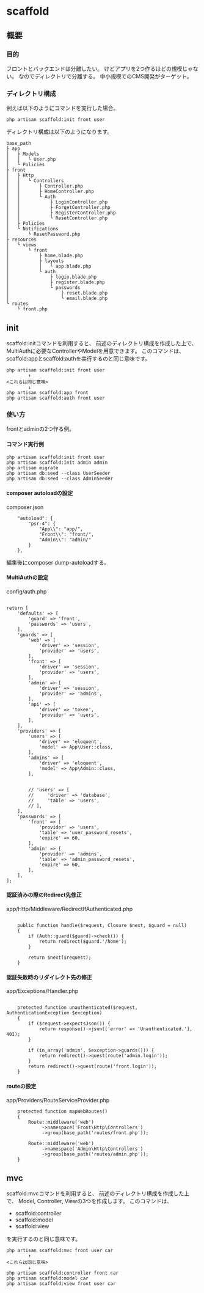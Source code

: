 # scaffold

## 概要

### 目的
フロントとバックエンドは分離したい。
けどアプリを2つ作るほどの規模じゃない。
なのでディレクトリで分離する。
中小規模でのCMS開発がターゲット。

### ディレクトリ構成
例えば以下のようにコマンドを実行した場合。
```
php artisan scaffold:init front user
```
ディレクトリ構成は以下のようになります。
```
base_path
├ app
│   ├ Models
│   │   └ User.php  
│   └ Policies
├ front
│   ├ Http
│   │   └ Controllers
│   │       ├ Controller.php
│   │       ├ HomeController.php
│   │       └ Auth
│   │           ├ LoginController.php
│   │           ├ ForgetController.php
│   │           ├ RegisterController.php
│   │           └ ResetController.php
│   ├ Policies
│   └ Notifications
│       └ ResetPassword.php
├ resources
│   └ views
│       └ front
│           ├ home.blade.php
│           ├ layouts
│           │   └ app.blade.php
│           └ auth  
│               ├ login.blade.php
│               ├ register.blade.php
│               └ passwords
│                   ├ reset.blade.php
│                   └ email.blade.php
└ routes
    └ front.php
```

## init 
scaffold:initコマンドを利用すると、
前述のディレクトリ構成を作成した上で、
MultiAuthに必要なControllerやModelを用意できます。
このコマンドは、scaffold:appとscaffold:authを実行するのと同じ意味です。
```
php artisan scaffold:init front user
        ↑
<これらは同じ意味>
        ↓
php artisan scaffold:app front
php artisan scaffold:auth front user
```

### 使い方
frontとadminの2つ作る例。

#### コマンド実行例
```
php artisan scaffold:init front user
php artisan scaffold:init admin admin
php artisan migrate
php artisan db:seed --class UserSeeder
php artisan db:seed --class AdminSeeder
```
#### composer autoloadの設定
composer.json
```
    "autoload": {
        "psr-4": {
            "App\\": "app/",
            "Front\\": "front/",
            "Admin\\": "admin/"
        }   
    },  
```
編集後にcomposer dump-autoloadする。

#### MultiAuthの設定
config/auth.php
```

return [
    'defaults' => [
        'guard' => 'front',
        'passwords' => 'users',
    ],
    'guards' => [
        'web' => [
            'driver' => 'session',
            'provider' => 'users',
        ],  
        'front' => [
            'driver' => 'session',
            'provider' => 'users',
        ],  
        'admin' => [
            'driver' => 'session',
            'provider' => 'admins',
        ],
        'api' => [
            'driver' => 'token',
            'provider' => 'users',
        ],
    ],
    'providers' => [
        'users' => [
            'driver' => 'eloquent',
            'model' => App\User::class,
        ],
        'admins' => [
            'driver' => 'eloquent',
            'model' => App\Admin::class,
        ],


        // 'users' => [
        //     'driver' => 'database',
        //     'table' => 'users',
        // ],
    ],
    'passwords' => [
        'front' => [
            'provider' => 'users',
            'table' => 'user_password_resets',
            'expire' => 60,
        ],
        'admin' => [
            'provider' => 'admins',
            'table' => 'admin_password_resets',
            'expire' => 60,
        ],
    ],
];

```
#### 認証済みの際のRedirect先修正
app/Http/Middleware/RedirectIfAuthenticated.php
``` 

    public function handle($request, Closure $next, $guard = null)
    {   
        if (Auth::guard($guard)->check()) {
            return redirect($guard.'/home');
        }   

        return $next($request);
    }   

```
#### 認証失敗時のリダイレクト先の修正
app/Exceptions/Handler.php
``` 

    protected function unauthenticated($request, AuthenticationException $exception)
    {   
        if ($request->expectsJson()) {
            return response()->json(['error' => 'Unauthenticated.'], 401);
        }   

        if (in_array('admin', $exception->guards())) {
            return redirect()->guest(route('admin.login'));
        }   
        return redirect()->guest(route('front.login'));
    } 

```
#### routeの設定
app/Providers/RouteServiceProvider.php
```
    protected function mapWebRoutes()
    {   
        Route::middleware('web')
             ->namespace('Front\Http\Controllers')
             ->group(base_path('routes/front.php'));

        Route::middleware('web')
             ->namespace('Admin\Http\Controllers')
             ->group(base_path('routes/admin.php'));
    }   
```

## mvc
scaffold:mvcコマンドを利用すると、
前述のディレクトリ構成を作成した上で、
Model, Controller, Viewの3つを作成します。
このコマンドは、

* scaffold:controller
* scaffold:model
* scaffold:view

を実行するのと同じ意味です。
```
php artisan scaffold:mvc front user car
        ↑
<これらは同じ意味>
        ↓
php artisan scaffold:controller front car
php artisan scaffold:model car
php artisan scaffold:view front user car
```


